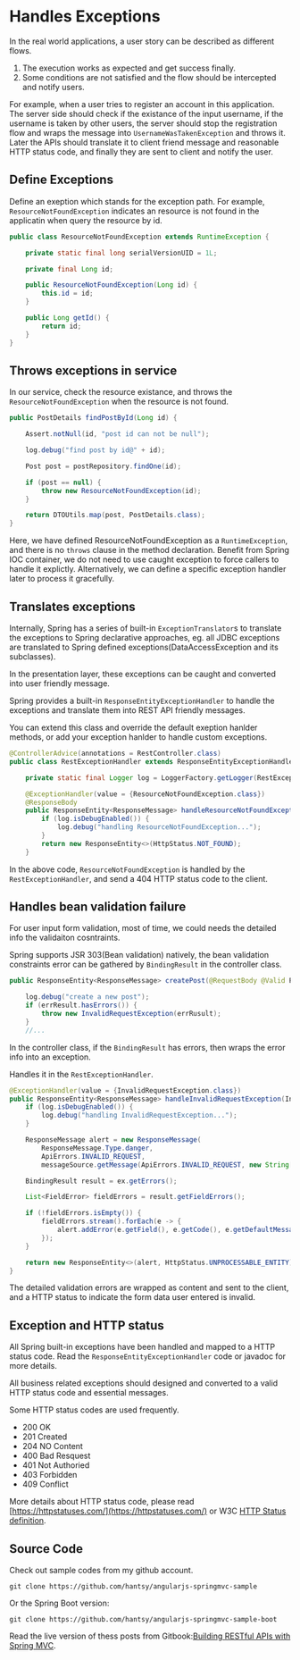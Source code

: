 # Handles Exceptions

In the real world applications, a user story can be described as different flows.

1. The execution works as expected and get success finally. 
2. Some conditions are not satisfied and the flow should be intercepted and notify users.

For example, when a user tries to register an account in this application. The server side should check if the existance of the input username, if the username is taken by other users, the server should stop the registration flow and wraps the message into `UsernameWasTakenException` and throws it. Later the APIs should translate it to client friend message and reasonable HTTP status code, and finally they are sent to client and notify the user.

## Define Exceptions

Define an exeption which stands for the exception path. For example, `ResourceNotFoundException` indicates an resource is not found in the applicatin when query the resource by id.

```java
public class ResourceNotFoundException extends RuntimeException {

	private static final long serialVersionUID = 1L;

	private final Long id;

	public ResourceNotFoundException(Long id) {
		this.id = id;
	}

	public Long getId() {
		return id;
	}
}
```	


## Throws exceptions in service

In our service, check the resource existance, and throws the `ResourceNotFoundException` when the resource is not found.	

```java
public PostDetails findPostById(Long id) {

	Assert.notNull(id, "post id can not be null");

	log.debug("find post by id@" + id);

	Post post = postRepository.findOne(id);

	if (post == null) {
		throw new ResourceNotFoundException(id);
	}

	return DTOUtils.map(post, PostDetails.class);
}
```	

Here, we have defined ResourceNotFoundException as a `RuntimeException`, and there is no `throws` clause in the method declaration. Benefit from Spring IOC container, we do not need to use caught exception to force callers to handle it explictly. Alternatively, we can define a specific exception handler later to process it gracefully.
	
## Translates exceptions

Internally, Spring has a series of built-in `ExceptionTranslator`s to translate the exceptions to Spring declarative approaches, eg. all JDBC exceptions are translated to Spring defined exceptions(DataAccessException and its subclasses). 

In the presentation layer, these exceptions can be caught and converted into user friendly message.

Spring provides a built-in `ResponseEntityExceptionHandler` to handle the exceptions and translate them into REST API friendly messages.

You can extend this class and override the default exeption hanlder methods, or add your exception hanlder to handle custom exceptions.

```java
@ControllerAdvice(annotations = RestController.class)
public class RestExceptionHandler extends ResponseEntityExceptionHandler {

	private static final Logger log = LoggerFactory.getLogger(RestExceptionHandler.class);

	@ExceptionHandler(value = {ResourceNotFoundException.class})
	@ResponseBody
	public ResponseEntity<ResponseMessage> handleResourceNotFoundException(ResourceNotFoundException ex, WebRequest request) {
		if (log.isDebugEnabled()) {
			log.debug("handling ResourceNotFoundException...");
		}
		return new ResponseEntity<>(HttpStatus.NOT_FOUND);
	}
```		
	
In the above code, `ResourceNotFoundException` is handled by the `RestExceptionHandler`, and send a 404 HTTP status code to the client.

## Handles bean validation failure

For user input form validation, most of time, we could needs the detailed info the validaiton cosntraints. 

Spring supports JSR 303(Bean validation) natively, the bean validation constraints error can be gathered by `BindingResult` in the controller class.

```java
public ResponseEntity<ResponseMessage> createPost(@RequestBody @Valid PostForm post, BindingResult errResult) {

	log.debug("create a new post");
	if (errResult.hasErrors()) {
		throw new InvalidRequestException(errRusult);
	}
	//...
```		
		
In the controller class, if the `BindingResult` has errors, then wraps the error info into an exception.

Handles it in the `RestExceptionHandler`.

```java
@ExceptionHandler(value = {InvalidRequestException.class})
public ResponseEntity<ResponseMessage> handleInvalidRequestException(InvalidRequestException ex, WebRequest req) {
	if (log.isDebugEnabled()) {
		log.debug("handling InvalidRequestException...");
	}

	ResponseMessage alert = new ResponseMessage(
		ResponseMessage.Type.danger,
		ApiErrors.INVALID_REQUEST,
		messageSource.getMessage(ApiErrors.INVALID_REQUEST, new String[]{}, null));

	BindingResult result = ex.getErrors();

	List<FieldError> fieldErrors = result.getFieldErrors();

	if (!fieldErrors.isEmpty()) {
		fieldErrors.stream().forEach(e -> {
			alert.addError(e.getField(), e.getCode(), e.getDefaultMessage());
		});
	}

	return new ResponseEntity<>(alert, HttpStatus.UNPROCESSABLE_ENTITY);
}
```	
		
The detailed validation errors are wrapped as content and sent to the client, and a HTTP status to indicate the form data user entered is invalid.

## Exception and HTTP status

All Spring built-in exceptions have been handled and mapped to a HTTP status code. Read the `ResponseEntityExceptionHandler` code or javadoc for more details.

All business related exceptions should designed and converted to a valid HTTP status code and essential messages.

Some HTTP status codes are used frequently.

* 200 OK
* 201 Created
* 204 NO Content
* 400 Bad Resquest
* 401 Not Authoried
* 403 Forbidden
* 409 Conflict

More details about HTTP status code, please read [https://httpstatuses.com/](https://httpstatuses.com/) or W3C [HTTP Status definition](https://www.w3.org/Protocols/rfc2616/rfc2616-sec10.html).

## Source Code

Check out sample codes from my github account.

```
git clone https://github.com/hantsy/angularjs-springmvc-sample
```
	
Or the Spring Boot version:

```
git clone https://github.com/hantsy/angularjs-springmvc-sample-boot
```
	
Read the live version of thess posts from Gitbook:[Building RESTful APIs with Spring MVC](https://www.gitbook.com/book/hantsy/build-a-restful-app-with-spring-mvc-and-angularjs/details).



	